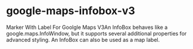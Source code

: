 # google-maps-infobox-v3
Marker With Label For Goolgle Maps V3An InfoBox behaves like a google.maps.InfoWindow, but it supports several additional properties for advanced styling. An InfoBox can also be used as a map label.
